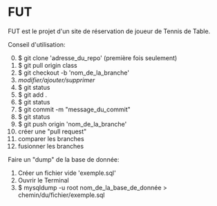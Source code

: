 # FUT

FUT est le projet d'un site de réservation de joueur de Tennis de Table.

Conseil d'utilisation:

0.  $ git clone 'adresse_du_repo' (première fois seulement)
1.  $ git pull origin class
2.  $ git checkout -b 'nom_de_la_branche'
3.  _modifier/ajouter/supprimer_
4.  $ git status
5.  $ git add .
6.  $ git status
7.  $ git commit -m "message_du_commit"
8.  $ git status
9.  $ git push origin 'nom_de_la_branche'
10. créer une "pull request"
11. comparer les branches
12. fusionner les branches

Faire un "dump" de la base de donnée:

1. Créer un fichier vide 'exemple.sql'
2. Ouvrir le Terminal
3. $ mysqldump -u root nom_de_la_base_de_donnée > chemin/du/fichier/exemple.sql
